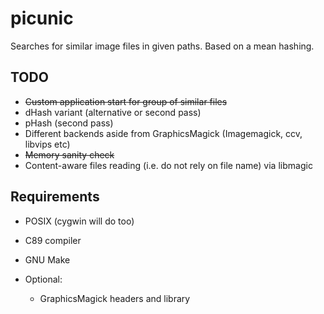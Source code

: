 # picunic

Searches for similar image files in given paths. Based on a mean hashing.

## TODO
- ~~Custom application start for group of similar files~~
- dHash variant (alternative or second pass)
- pHash (second pass)
- Different backends aside from GraphicsMagick (Imagemagick, ccv, libvips etc)
- ~~Memory sanity check~~
- Content-aware files reading (i.e. do not rely on file name) via libmagic

## Requirements
- POSIX (cygwin will do too)
- C89 compiler
- GNU Make

- Optional:
	- GraphicsMagick headers and library
